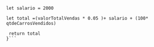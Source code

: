 ```function calculaSalario(qtdeCarrosVendidos, valorTotalVendas) {

let salario = 2000
 
let total =(valorTotalVendas * 0.05 )+ salario + (100* qtdeCarrosVendidos)
 
 return total
}```
